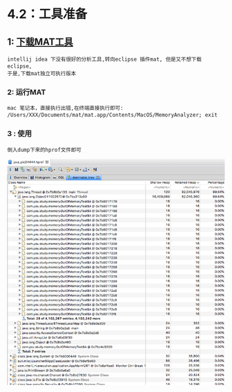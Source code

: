# 4.2：工具准备

## 1: [下载MAT工具](https://www.eclipse.org/mat/downloads.php)

```
intellij idea 下没有很好的分析工具,转向eclipse 插件mat, 但是又不想下载eclipse,
于是,下载mat独立可执行版本
```



### 2: 运行MAT

```
mac 笔记本，直接执行出错,在终端直接执行即可:
/Users/XXX/Documents/mat/mat.app/Contents/MacOS/MemoryAnalyzer; exit
```



### 3 : 使用

```
倒入dump下来的hprof文件即可
```

![image-20190312151255361](dump_mat.png)
